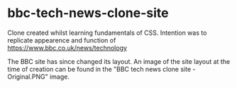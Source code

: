 # bbc-tech-news-clone-site

Clone created whilst learning fundamentals of CSS. Intention was to replicate appearence and function of https://www.bbc.co.uk/news/technology

The BBC site has since changed its layout. An image of the site layout at the time of creation can be found in the "BBC tech news clone site - Original.PNG" image.
